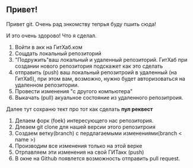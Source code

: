 ## Привет!
Привет git.
Очень рад знкомству тепрья  буду пшить сюда!

И это очень здорово!
Что я сделал.
 1. Войти в акк на ГитХаб.ком
 2. Сощдать локальный репозиторий
 3. "Подружить"ваш локальный и удаленный репозиторий. ГитХаб при создании нового репозитория подскажет как это сделать
 4. отправить (push) ваш локальный репозитроий в удаленный (на ГитХаб), при этом вам, возможно, нужно будет авторизоваться на удаленном репозитории.
 5. Провести изменения "с другого компьютера"
 6. Выкачать (pull) акуальное состояние из удаленного репозитроия.


 Далее тут сохраню тект про тот как сделать **пул реквест**

 1. Делаем форк (foek) интересующего нас репозитория.
 2. Длеаем git clone для нашей версии этого репозитроия
 3. Создаем ветку(branch) с пердлагаемыми изменениями(branch < name >)  
 4. Производим все изменения только на этой верке
 5. Отрпавляем эти изменения на свой ГИТакк (push)
 6. В окне на Github появлется возможность отправить pull request.